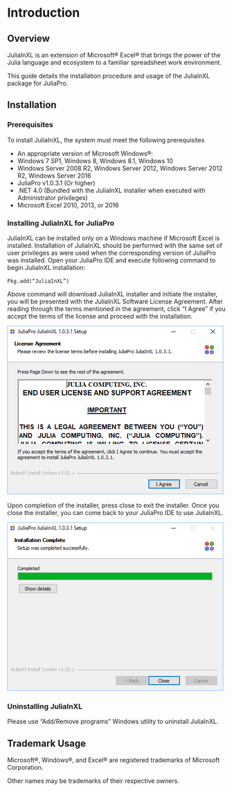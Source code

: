 # Introduction

## Overview

JuliaInXL is an extension of Microsoft® Excel® that brings the power of the Julia language and ecosystem to a familiar spreadsheet work environment.

This guide details the installation procedure and usage of the JuliaInXL package for JuliaPro.

## Installation

### Prerequisites

To install JuliaInXL, the system must meet the following prerequisites

* An appropriate version of Microsoft Windows®:
 * Windows 7 SP1, Windows 8, Windows 8.1, Windows 10
 * Windows Server 2008 R2, Windows Server 2012, Windows Server 2012 R2, Windows Server 2016
* JuliaPro v1.0.3.1 (Or higher)
* .NET 4.0 (Bundled with the JuliaInXL installer when executed with Administrator privileges)
* Microsoft Excel 2010, 2013, or 2016

### Installing JuliaInXL for JuliaPro

JuliaInXL can be installed only on a Windows machine if Microsoft Excel is installed. Installation of JuliaInXL should be performed with the same set of user privileges as were used when the corresponding version of JuliaPro was installed. Open your JuliaPro IDE and execute following command to begin JuliaInXL installation: 

```
Pkg.add(“JuliaInXL”)
```

Above command will download JuliaInXL installer and initiate the installer, you will be presented with the JuliaInXL Software License Agreement. After reading through the terms mentioned in the agreement, click “I Agree” if you accept the terms of the license and proceed with the installation.

![](assets/media/image19.png)

Upon completion of the installer, press close to exit the installer. Once you close the installer, you can come back to your JuliaPro IDE to use JuliaInXL.

![](assets/media/image20.png)


### Uninstalling JuliaInXL

Please use “Add/Remove programs” Windows utility to uninstall JuliaInXL.


## Trademark Usage

Microsoft®, Windows®, and Excel® are registered trademarks of Microsoft Corporation.

Other names may be trademarks of their respective owners.
